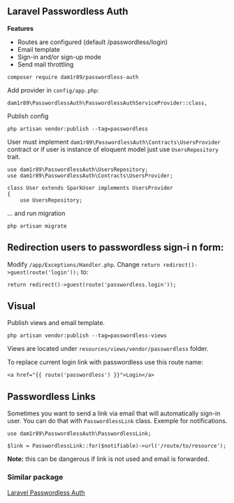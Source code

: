 ## Laravel Passwordless Auth

**Features**

- Routes are configured (default /passwordless/login)
- Email template
- Sign-in and/or sign-up mode
- Send mail throttling

`composer require dam1r89/passwordless-auth`

Add provider in `config/app.php`:

	dam1r89\PasswordlessAuth\PasswordlessAuthServiceProvider::class,


Publish config

	php artisan vendor:publish --tag=passwordless


User must implement `dam1r89\PasswordlessAuth\Contracts\UsersProvider` contract or if user is instance of eloquent model just use `UsersRepository` trait.

	use dam1r89\PasswordlessAuth\UsersRepository;
	use dam1r89\PasswordlessAuth\Contracts\UsersProvider;

	class User extends SparkUser implements UsersProvider
	{
	    use UsersRepository;

... and run migration

	php artisan migrate

## Redirection users to passwordless sign-i	n form:

Modify `/app/Exceptions/Handler.php`. Change `return redirect()->guest(route('login'));` to:

	return redirect()->guest(route('passwordless.login'));


## Visual

Publish views and email template.

	php artisan vendor:publish --tag=passwordless-views

Views are located under `resources/views/vendor/passwordless` folder.

To replace current login link with passwordless use this route name:

	<a href="{{ route('passwordless') }}">Login</a>

## Passwordless Links

Sometimes you want to send a link via email that will automatically sign-in user. You can do that with `PasswordlessLink` class. Exemple for notifications.

	use dam1r89\PasswordlessAuth\PasswordlessLink;
	
	$link = PasswordlessLink::for($notifiable)->url('/route/to/resource');

**Note:** this can be dangerous if link is not used and email is forwarded.

### Similar package

[Laravel Passwordless Auth](https://github.com/Whyounes/laravel-passwordless-auth) 
